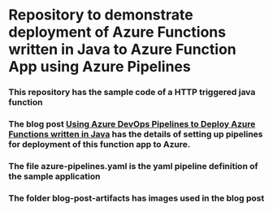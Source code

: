 # Repository to demonstrate deployment of Azure Functions written in Java to Azure Function App using Azure Pipelines

### This repository has the sample code of a HTTP triggered java function 

### The blog post [Using Azure DevOps Pipelines to Deploy Azure Functions written in Java](https://medium.com/microsoftazure/using-azure-devops-pipelines-to-deploy-azure-functions-written-in-java-d338cd50ff84) has the details of setting up pipelines for deployment of this function app to Azure.

### The file azure-pipelines.yaml is the yaml pipeline definition of the sample application

### The folder blog-post-artifacts has images used in the blog post
